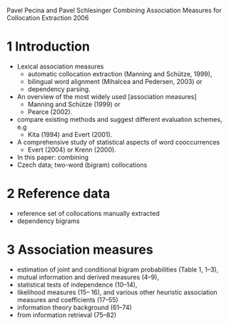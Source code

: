Pavel Pecina and Pavel Schlesinger
Combining Association Measures for Collocation Extraction
2006

# 1 Introduction

* Lexical association measures
  * automatic collocation extraction (Manning and Schütze, 1999),
  * bilingual word alignment (Mihalcea and Pedersen, 2003) or
  * dependency parsing.
* An overview of the most widely used [association measures]
  * Manning and Schütze (1999) or
  * Pearce (2002).
* compare existing methods and suggest different evaluation schemes, e.g
  * Kita (1994) and Evert (2001).
* A comprehensive study of statistical aspects of word cooccurrences
  * Evert (2004) or Krenn (2000).
* In this paper: combining
* Czech data; two-word (bigram) collocations

# 2 Reference data

* reference set of collocations manually extracted
* dependency bigrams

# 3 Association measures

* estimation of joint and conditional bigram probabilities (Table 1, 1–3),
* mutual information and derived measures (4–9),
* statistical tests of independence (10–14),
* likelihood measures (15– 16), and various
  other heuristic association measures and coefficients (17–55)
* information theory background (61–74)
* from information retrieval (75–82)
